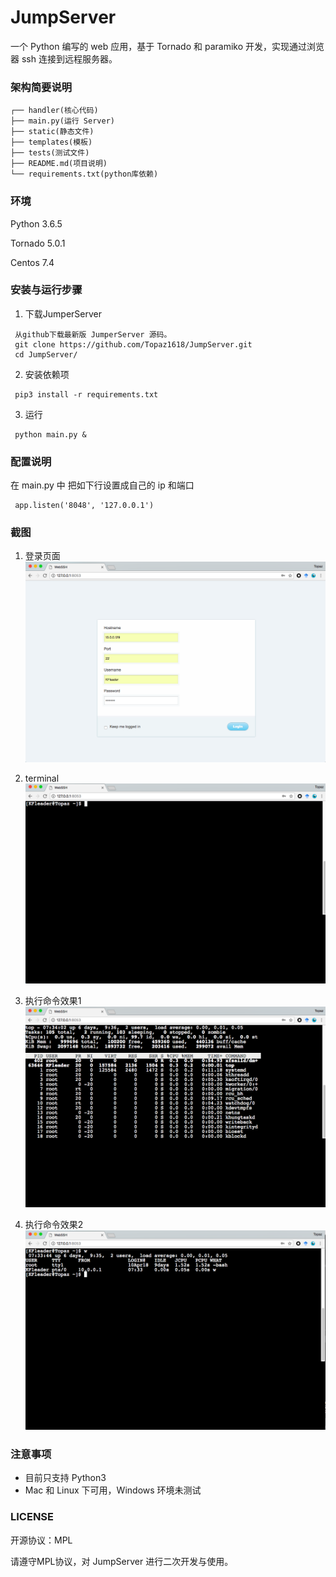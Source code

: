 # JumpServer
一个 Python 编写的 web 应用，基于 Tornado 和 paramiko 开发，实现通过浏览器 ssh 连接到远程服务器。

### 架构简要说明
```
┌── handler(核心代码)
├── main.py(运行 Server)
├── static(静态文件)
├── templates(模板)
├── tests(测试文件)
├── README.md(项目说明)
└── requirements.txt(python库依赖)
```

### 环境
Python 3.6.5

Tornado 5.0.1

Centos 7.4

### 安装与运行步骤


1. 下载JumperServer

```
 从github下载最新版 JumperServer 源码。
 git clone https://github.com/Topaz1618/JumpServer.git
 cd JumpServer/
```

2. 安装依赖项
```
 pip3 install -r requirements.txt
```
3. 运行
```
 python main.py &
```

### 配置说明

在 main.py 中 把如下行设置成自己的 ip 和端口
```
 app.listen('8048', '127.0.0.1')
```


### 截图

1. 登录页面
![avatar](static/img/login.png)

2. terminal
![avatar](static/img/terminal.png)

3. 执行命令效果1
![avatar](static/img/terminal1.png)

4. 执行命令效果2
![avatar](static/img/terminal2.png)


### 注意事项
- 目前只支持 Python3
- Mac 和 Linux 下可用，Windows 环境未测试


### LICENSE
开源协议：MPL

请遵守MPL协议，对 JumpServer 进行二次开发与使用。

